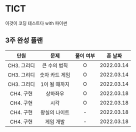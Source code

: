 # TICT
이것이 코딩 테스트다 with 파이썬

## 3주 완성 플랜

|단원|문제|풀이 여부|푼 날짜|
|:-:|:-:|:-:|:-:|
|CH3. 그리디|큰 수의 법칙|O|2022.03.14|
|CH3. 그리디|숫자 카드 게임|O|2022.03.14|
|CH3. 그리디|1이 될 때까지|O|2022.03.14|
|CH4. 구현|상하좌우|O|2022.03.18|
|CH4. 구현|시각|O|2022.03.18|
|CH4. 구현|왕실의 나이트|-|2022.03.18|
|CH4. 구현|게임 개발|-|2022.03.18|
